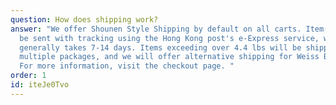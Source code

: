 ```yaml
---
question: How does shipping work?
answer: "We offer Shounen Style Shipping by default on all carts. Item(s) will
  be sent with tracking using the Hong Kong post's e-Express service, which
  generally takes 7-14 days. Items exceeding over 4.4 lbs will be shipped in
  multiple packages, and we will offer alternative shipping for Weiss BP cases.
  For more information, visit the checkout page. "
order: 1
id: iteJe0Tvo
---
```

